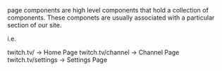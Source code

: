page components are high level components that hold a collection of components. These componets are usually associated with a particular section of our site.

i.e. 

twitch.tv/ -> Home Page
twitch.tv/channel -> Channel Page
twitch.tv/settings -> Settings Page